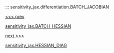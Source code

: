 
#

::: sensitivity_jax.differentiation.BATCH_JACOBIAN

<div class='container'>
<div class='left-div'><a href='/sensitivity_jax/api/sensitivity_jax/differentiation/BATCH_HESSIAN'><<< prev<p>sensitivity_jax.BATCH_HESSIAN</p></a></div><div class='right-div'><a href='/sensitivity_jax/api/sensitivity_jax/differentiation/HESSIAN_DIAG'>next >>><p>sensitivity_jax.HESSIAN_DIAG</p></a></div></div>